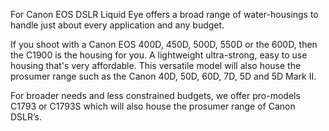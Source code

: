 For Canon EOS DSLR Liquid Eye offers a broad range of water-housings to handle just about every application and any budget.

If you shoot with a Canon EOS 400D, 450D, 500D, 550D or the 600D, then the C1900 is the housing for you. A lightweight ultra-strong, easy to use housing that's very affordable. This versatile model will also house the prosumer range such as the Canon 40D, 50D, 60D, 7D, 5D and 5D Mark II.

For broader needs and less constrained budgets, we offer pro-models C1793 or C1793S which will also house the prosumer range of Canon DSLR’s.

